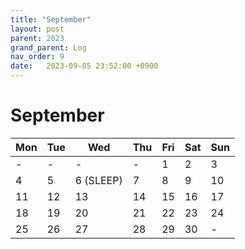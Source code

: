 ```yaml
---
title: "September"
layout: post
parent: 2023
grand_parent: Log
nav_order: 9
date:   2023-09-05 23:52:00 +0900
---
```

# September

|Mon|Tue|Wed|Thu|Fri|Sat|Sun|
|---|---|---|---|---|---|---|
|-|-|-|-|1|2|3|
|4|5|6 (SLEEP)|7|8|9|10|
|11|12|13|14|15|16|17|
|18|19|20|21|22|23|24|
|25|26|27|28|29|30|-|